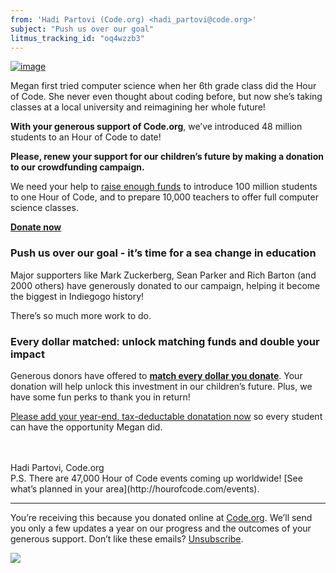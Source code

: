 ```yaml
---
from: 'Hadi Partovi (Code.org) <hadi_partovi@code.org>'
subject: "Push us over our goal"
litmus_tracking_id: "oq4wzzb3"
---
```


[![image](https://code.org/images/fit-450/megan.jpg)](http://igg.me/at/hourofcode/x/9228585)

Megan first tried computer science when her 6th grade class did the Hour of Code. She never even thought about coding before, but now she’s taking classes at a local university and reimagining her whole future! 

**With your generous support of Code.org**, we’ve introduced 48 million students to an Hour of Code to date!

**Please, renew your support for our children’s future by making a donation to our crowdfunding campaign.**

We need your help to [raise enough funds](http://igg.me/at/hourofcode/x/9228585) to introduce 100 million students to one Hour of Code, and to prepare 10,000 teachers to offer full computer science classes.

[**Donate now**](http://igg.me/at/hourofcode/x/9228585)

### Push us over our goal - it’s time for a sea change in education
Major supporters like Mark Zuckerberg, Sean Parker and Rich Barton (and 2000 others) have generously donated to our campaign, helping it become the biggest in Indiegogo history! 

There’s so much more work to do.

### Every dollar matched: unlock matching funds and double your impact
Generous donors have offered to <u>**match every dollar you donate**</u>. Your donation will help unlock this investment in our children’s future. Plus, we have some fun perks to thank you in return!

[Please add your year-end, tax-deductable donatation now](http://igg.me/at/hourofcode/x/9228585) so every student can have the opportunity Megan did.

<br/>
<br/>
Hadi Partovi, Code.org

<br/>
P.S. There are 47,000 Hour of Code events coming up worldwide! [See what’s planned in your area](http://hourofcode.com/events). 
<br/>
<hr/>

You’re receiving this because you donated online at [Code.org](https://code.org/). We’ll send you only a few updates a year on our progress and the outcomes of your generous support. Don’t like these emails? [Unsubscribe](<%= unsubscribe_link %>).

![](<%= tracking_pixel %>)

